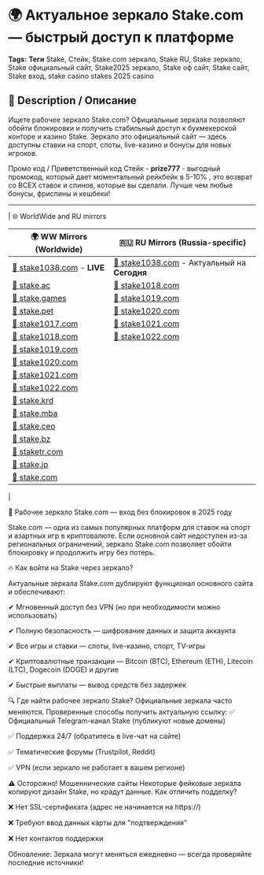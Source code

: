 # 🌍 Актуальное зеркало Stake.com — быстрый доступ к платформе

**Tags:** **Теги** Stake, Стейк, Stake.com зеркало, Stake RU, Stake зеркало, Stake официальный сайт, Stake2025 зеркало, Stake оф сайт, Stake сайт, Stake вход, stake casino stakes 2025 casino

## 🔸 Description / Описание
Ищете рабочее зеркало Stake.com? Официальные зеркала позволяют обойти блокировки и получить стабильный доступ к букмекерской конторе и казино Stake. Зеркало это официальный сайт — здесь доступны ставки на спорт, слоты, live-казино и бонусы для новых игроков.

Промо код / Приветственный код Стейк - **prize777** - выгодный промокод, который дает моментальный рейкбейк в 5-10% , это возврат со ВСЕХ ставок и спинов, которые вы сделали. Лучше чем любые бонусы, фриспины и кешбеки!

---

| 🌐 WorldWide and RU mirrors                                                       

| 🌍 **WW Mirrors (Worldwide)**                  | 🇷🇺 **RU Mirrors (Russia-specific)**          |
|-----------------------------------------------|-----------------------------------------------|
| [🔗 stake1038.com](https://stake1038.com/?c=boonooss) - **LIVE** | [🔗 stake1038.com](https://stake1038.com/?c=boonooss) - Актуальный на **Сегодня**| 
| [🔗 stake.ac](https://stake1038.com/?c=boonooss)    | [🔗 stake1018.com](https://stake1038.com/?c=boonooss) |
| [🔗 stake.games](https://stake1038.com/?c=boonooss) | [🔗 stake1019.com](https://stake1038.com/?c=boonooss) |
| [🔗 stake.pet](https://stake1038.com/?c=boonooss)  | [🔗 stake1020.com](https://stake1038.com/?c=boonooss) |
| [🔗 stake1017.com](https://stake1038.com/?c=boonooss) | [🔗 stake1021.com](https://stake1038.com/?c=boonooss) |
| [🔗 stake1018.com](https://stake1038.com/?c=boonooss) | [🔗 stake1022.com](https://stake1038.com/?c=boonooss) |
| [🔗 stake1019.com](https://stake1038.com/?c=boonooss) |                                               |
| [🔗 stake1020.com](https://stake1038.com/?c=boonooss) |                                               |
| [🔗 stake1021.com](https://stake1038.com/?c=boonooss) |                                               |
| [🔗 stake1022.com](https://stake1038.com/?c=boonooss) |                                               |
| [🔗 stake.krd](https://stake1038.com/?c=boonooss)  |                                               |
| [🔗 stake.mba](https://stake1038.com/?c=boonooss)  |                                               |
| [🔗 stake.ceo](https://stake1038.com/?c=boonooss)  |                                               |
| [🔗 stake.bz](https://stake1038.com/?c=boonooss)    |                                               |
| [🔗 staketr.com](https://stake1038.com/?c=boonooss) |                                             |
| [🔗 stake.jp](https://stake1038.com/?c=boonooss)    |                                               |
| [🔗 stake.com](https://stake1038.com/?c=boonooss)  |          
|


🔄 Рабочее зеркало Stake.com — вход без блокировок в 2025 году

Stake.com — одна из самых популярных платформ для ставок на спорт и азартных игр в криптовалюте. Если основной сайт недоступен из-за региональных ограничений, зеркало Stake.com позволяет обойти блокировку и продолжить игру без потерь.

🔥 Как войти на Stake через зеркало?

  Актуальные зеркала Stake.com дублируют функционал основного сайта и обеспечивают:
  
  ✔ Мгновенный доступ без VPN (но при необходимости можно использовать)
  
  ✔ Полную безопасность — шифрование данных и защита аккаунта
  
  ✔ Все игры и ставки — слоты, live-казино, спорт, TV-игры
  
  ✔ Криптовалютные транзакции — Bitcoin (BTC), Ethereum (ETH), Litecoin (LTC), Dogecoin (DOGE) и другие
  
  ✔ Быстрые выплаты — вывод средств без задержек
  
🔍 Где найти рабочее зеркало Stake?
Официальные зеркала часто меняются. Проверенные способы получить актуальную ссылку:
✅ Официальный Telegram-канал Stake (публикуют новые домены)

✅ Поддержка 24/7 (обратитесь в live-чат на сайте)

✅ Тематические форумы (Trustpilot, Reddit)

✅ VPN (если зеркало не работает в вашем регионе)


⚠ Осторожно! Мошеннические сайты
Некоторые фейковые зеркала копируют дизайн Stake, но крадут данные. Как отличить подделку?

❌ Нет SSL-сертификата (адрес не начинается на https://)

❌ Требуют ввод данных карты для "подтверждения"

❌ Нет контактов поддержки

Обновление: Зеркала могут меняться ежедневно — всегда проверяйте последние источники!
